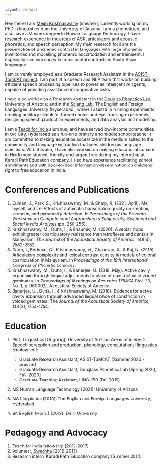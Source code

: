 ```yaml
---
layout: default
---
```

Hey there! I am [Megh Krishnaswamy](https://linguistics.arizona.edu/user/meghavarshini-krishnaswamy) (she/her), currently working on my PhD in linguistics from the University of Arizona. I am a phonetician, and also have a Masters degree in Human Language Technology. I have research experience in the areas of ASR, articulatory and  acoustic phonetics, and speech perception. My main research focii are the preservation of phonemic contrast in languages with large phonemic inventories and modelling phonemic accomodation and entrainment. I especially love working with consonantal contrasts in South Asian languages.

I am currently employed as a Graduate Research Assistant in the [ASIST-TomCAT project](https://ischool.arizona.edu/news/new-asisttomcat-grant). I am part of a speech and NLP team that works on building efficient speech processing pipelines to power an intelligent AI agents, capable of providing assistance in cooperative tasks. 

I have also worked as a Research Assistant in the [Douglas Phonetics Lab](https://linguistics.arizona.edu/dpl), University of Arizona; and in the [Splang Lab](https://duttalab.github.io), The English and Foreign Languages University (Hyderabad), where I asisted in running experiments, creating auditory stimuli for forced choice and eye-tracking experiments, designing speech production experiments, and data analysis and modelling.

I am a [Teach for India](https://www.teachforindia.org) aluminus, and have served low-income communities in Old City, Hyderabad as a full-time primary and middle school teacher. I am committed to making education accessible in the medium suited to the community, and language instruction that sees children as language scientists. With this aim, I have also worked on making educational content in Hindi more student-friendly and jargon-free during my internship at Karadi Path Education company. I also have experience facilitating school enrollments and with door-to-door information dissemination on childrens' right to free education in India.  

 <!-- I am interested in speech technology, experimental linguistics and ASR.-->
# Conferences and Publications
<!---
> This is a blockquote following a header.
>
> When something is important enough, you do it even if the odds are not in your favor.
-->
1. Culnan, J., Park, S., Krishnaswamy, M., & Sharp, R. (2021, April). Me, myself, and ire: Effects of automatic transcription quality on emotion, sarcasm, and personality detection. In *Proceedings of the Eleventh Workshop on Computational Approaches to Subjectivity, Sentiment and Social Media Analysis* (pp. 250-256).
2. Krishnaswamy, M., Dutta, I., & Bhaumik, M. (2020). Alveolar stops exhibit greater coarticulatory resistance than retroflexes and dentals in Malayalam. *The Journal of the Acoustical Society of America*, 148(4), 2582-2582.
3. Dutta, I., Redmon, C., Krishnaswamy, M., Chandran, S., & Raj, N. (2019). Articulatory complexity and lexical contrast density in models of coronal coarticulation in Malayalam. In *Proceedings of the 19th International Congress of Phonetic Sciences*.
4. Krishnaswamy, M., Dutta, I., & Banerjee, U. (2018, May). Active cavity expansion through lingual adjustments to place of constriction in voiced geminates. In *Proceedings of Meetings on Acoustics 175ASA* (Vol. 33, No. 1, p. 060002). Acoustical Society of America.
5. Banerjee, U., Dutta, I., & Krishnaswamy, M. (2018). Evidence for active cavity expansion through advanced lingual place of constriction in voiced geminates. The *Journal of the Acoustical Society of America*, 143(3), 1754-1754.


<!--
# Work Experience
### Phonetics and Phonology:
#### Ongoing:

1. Studying acquisition patterns for three-way novel contrasts among naive listeners: This project aims to assess the effects of articulatory complexity on the perception of Malayalam dental, alveolar and retroflex stops on monolingual speakers with one coronal stop in their language (such as English or Mandarin), to test if more gestural complexity can alleviate the lack of familirity of sounds as listers attempt to distinguish between the tree stops.
2. Analysing phonological aspects of vowel harmony in Mongolian: this is a replication experiment to assess the effect of phonology-driven vowel harmony on the vowel space of Mongolian speakers.  
3. Automating transcription repair using phonemic edit distance and feature similarity: this tool attempts to extract key domain words from automatic transcripts, by calculating (phonological) feature similarity between the target words and the mis-transcribed words, using levenstein distance. It tests if transcripts can be corrected by interveneing at the sound level.
4. Comparing the efficiency of speech perception data among different online platforms:  

#### Previous:
1. Coarticulation aids lexical access in three-way Malayalam coronal contrast
2. Effects of articulatory contraints on the acoustics of voiced geminate stops in Bengali
3. Effects of word error rate on modelling multimodal tasks

### Pedagogy and advocacy
1. Graduate Teaching Asistant, LING 150: I was responsible for leading weekly discussion sections for students on the linguistics sub-discipline under discussion that week, and as a grader for my section of the class.
1. Minds without Fear, fundraiser
2. Need for Sports
3. Right to Education Campaign, Swechha

-->

# Education
1. PhD, Linguistics [Ongoing]: University of Arizona
Areas of interest: Speech perception and production, phonology, computational linguistics <br> Employment:
	- Graduate Research Assistant, ASIST-ToMCAT [Summer 2020 - present]
	- Graduate Research Assistant, Douglass Phonetics Lab [Spring 2020, Fall, 2020]
	- Graduate Teaching Assistant, LING-150 [Fall 2019]
	
2. MS Human Language Technology [2021]: University of Arizona
3. MA Linguistics [2015]: The English and Foreign Languages University, Hyderabad
4. BA English (Hons.) [2013]: Delhi University

# Pedagogy and Advocacy
1. Teach for India fellowship [2015-2017]
2. Volunteer, [Swechha](https://swechha.in) [2012-2013]
3. Research intern, Karadi Path Education company [Summer 2014]

<!---
```js
// Javascript code with syntax highlighting.
var fun = function lang(l) {
  dateformat.i18n = require('./lang/' + l)
  return true;
}
```
-->
